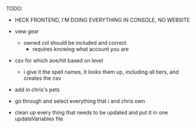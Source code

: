 TODO:

- HECK FRONTEND, I'M DOING EVERYTHING IN CONSOLE, NO WEBSITE

- view gear
    - owned col should be included and correct
        - requires knowing what account you are

- csv for which aoe/hit based on level
    - i give it the spell names, it looks them up, including all tiers, and creates the csv

- add in chris's pets

- go through and select everything that i and chris own

- clean up every thing that needs to be updated and put it in one updateVariables file